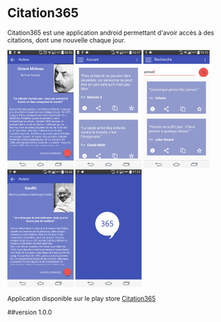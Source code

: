 # Citation365
Citation365 est une application android permettant d'avoir accès à des citations, dont une nouvelle chaque jour.

<img src="citation_photo_1.png" alt="Citation365" width=150/>

<img src="citation_photo_2.png" alt="Citation365" width=150/>

<img src="citation_photo_3.png" alt="Citation365" width=150/>

<img src="citation_photo_4.png" alt="Citation365" width=150/>

<img src="citation_photo_5.png" alt="Citation365" width=150/>

Application disponible sur le play store [Citation365](https://play.google.com/store/apps/details?id=com.citation.emmanuel.citation365)

##version
1.0.0
